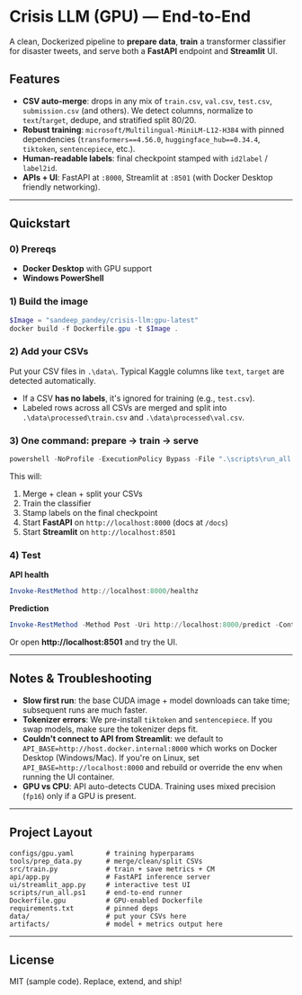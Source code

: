 # Crisis LLM (GPU) — End-to-End
A clean, Dockerized pipeline to **prepare data**, **train** a transformer classifier for disaster tweets, and serve both a **FastAPI** endpoint and **Streamlit** UI.

## Features
- **CSV auto-merge**: drops in any mix of `train.csv`, `val.csv`, `test.csv`, `submission.csv` (and others). We detect columns, normalize to `text`/`target`, dedupe, and stratified split 80/20.
- **Robust training**: `microsoft/Multilingual-MiniLM-L12-H384` with pinned dependencies (`transformers==4.56.0`, `huggingface_hub==0.34.4`, `tiktoken`, `sentencepiece`, etc.).
- **Human-readable labels**: final checkpoint stamped with `id2label` / `label2id`.
- **APIs + UI**: FastAPI at `:8000`, Streamlit at `:8501` (with Docker Desktop friendly networking).

---

## Quickstart

### 0) Prereqs
- **Docker Desktop** with GPU support
- **Windows PowerShell**

### 1) Build the image
```powershell
$Image = "sandeep_pandey/crisis-llm:gpu-latest"
docker build -f Dockerfile.gpu -t $Image .
```

### 2) Add your CSVs
Put your CSV files in `.\data\`. Typical Kaggle columns like `text`, `target` are detected automatically.
- If a CSV **has no labels**, it's ignored for training (e.g., `test.csv`).
- Labeled rows across all CSVs are merged and split into `.\data\processed\train.csv` and `.\data\processed\val.csv`.

### 3) One command: prepare → train → serve
```powershell
powershell -NoProfile -ExecutionPolicy Bypass -File ".\scripts\run_all.ps1" -Image $Image
```

This will:
1. Merge + clean + split your CSVs
2. Train the classifier
3. Stamp labels on the final checkpoint
4. Start **FastAPI** on `http://localhost:8000` (docs at `/docs`)
5. Start **Streamlit** on `http://localhost:8501`

### 4) Test
**API health**
```powershell
Invoke-RestMethod http://localhost:8000/healthz
```
**Prediction**
```powershell
Invoke-RestMethod -Method Post -Uri http://localhost:8000/predict -ContentType 'application/json' -Body (@{text='There is a fire downtown!'} | ConvertTo-Json)
```

Or open **http://localhost:8501** and try the UI.

---

## Notes & Troubleshooting

- **Slow first run**: the base CUDA image + model downloads can take time; subsequent runs are much faster.
- **Tokenizer errors**: We pre-install `tiktoken` and `sentencepiece`. If you swap models, make sure the tokenizer deps fit.
- **Couldn't connect to API from Streamlit**: we default to `API_BASE=http://host.docker.internal:8000` which works on Docker Desktop (Windows/Mac). If you're on Linux, set `API_BASE=http://localhost:8000` and rebuild or override the env when running the UI container.
- **GPU vs CPU**: API auto-detects CUDA. Training uses mixed precision (`fp16`) only if a GPU is present.

---

## Project Layout
```
configs/gpu.yaml        # training hyperparams
tools/prep_data.py      # merge/clean/split CSVs
src/train.py            # train + save metrics + CM
api/app.py              # FastAPI inference server
ui/streamlit_app.py     # interactive test UI
scripts/run_all.ps1     # end-to-end runner
Dockerfile.gpu          # GPU-enabled Dockerfile
requirements.txt        # pinned deps
data/                   # put your CSVs here
artifacts/              # model + metrics output here
```

---

## License
MIT (sample code). Replace, extend, and ship!
